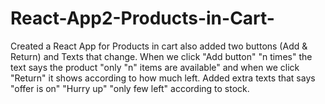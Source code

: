 # React-App2-Products-in-Cart-
Created a React App for Products in cart also added two buttons (Add &amp; Return) and Texts that change. When we click "Add button" "n times" the text says the product "only "n" items are available" and when we click "Return" it shows according to how much left. Added extra texts that says "offer is on" "Hurry up" "only few left" according to stock.
